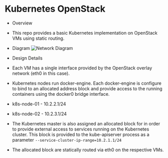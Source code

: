 # Kubernetes OpenStack

* Overview
 * This repo provides a basic Kubernetes implementation on OpenStack VMs using static routing.

* Diagram
![Network Diagram](https://raw.githubusercontent.com/lachie83/kubernetes-openstack/master/diagrams/k8s-openstack-logical-diagram.png)

* Design Details
 * Each VM has a single interface provided by the OpenStack overlay network (eth0 in this case).
 * Kubernetes nodes run docker-engine. Each docker-engine is configure to bind to an allocated address block and provide access to the running containers using the docker0 bridge interface.
  * k8s-node-01 - 10.2.2.1/24
  * k8s-node-02 - 10.2.3.1/24
 * The Kubernetes master is also assigned an allocated block for in order to provide external access to services running on the Kubernetes cluster. This block is provided to the kube-apiserver process as a parameter `--service-cluster-ip-range=10.2.1.1/24`
  * The allocated block are statically routed via eth0 on the respective VMs.
